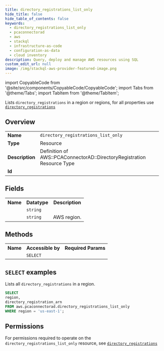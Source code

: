 ```yaml
---
title: directory_registrations_list_only
hide_title: false
hide_table_of_contents: false
keywords:
  - directory_registrations_list_only
  - pcaconnectorad
  - aws
  - stackql
  - infrastructure-as-code
  - configuration-as-data
  - cloud inventory
description: Query, deploy and manage AWS resources using SQL
custom_edit_url: null
image: /img/stackql-aws-provider-featured-image.png
---
```


import CopyableCode from '@site/src/components/CopyableCode/CopyableCode';
import Tabs from '@theme/Tabs';
import TabItem from '@theme/TabItem';

Lists <code>directory_registrations</code> in a region or regions, for all properties use <a href="/services/serviceName/directory_registrations/"><code>directory_registrations</code></a>

## Overview
<table>
<tbody>
<tr><td><b>Name</b></td><td><code>directory_registrations_list_only</code></td></tr>
<tr><td><b>Type</b></td><td>Resource</td></tr>
<tr><td><b>Description</b></td><td>Definition of AWS::PCAConnectorAD::DirectoryRegistration Resource Type</td></tr>
<tr><td><b>Id</b></td><td><CopyableCode code="aws.pcaconnectorad.directory_registrations_list_only" /></td></tr>
</tbody>
</table>

## Fields
<table>
<tbody>
<tr><th>Name</th><th>Datatype</th><th>Description</th></tr><tr><td><CopyableCode code="directory_registration_arn" /></td><td><code>string</code></td><td></td></tr>
<tr><td><CopyableCode code="region" /></td><td><code>string</code></td><td>AWS region.</td></tr>
</tbody>
</table>

## Methods

<table>
<tbody>
  <tr>
    <th>Name</th>
    <th>Accessible by</th>
    <th>Required Params</th>
  </tr>
  <tr>
    <td><CopyableCode code="list_resources" /></td>
    <td><code>SELECT</code></td>
    <td><CopyableCode code="region" /></td>
  </tr>
</tbody>
</table>

## `SELECT` examples
Lists all <code>directory_registrations</code> in a region.
```sql
SELECT
region,
directory_registration_arn
FROM aws.pcaconnectorad.directory_registrations_list_only
WHERE region = 'us-east-1';
```


## Permissions

For permissions required to operate on the <code>directory_registrations_list_only</code> resource, see <a href="/services/pcaconnectorad/directory_registrations/#permissions"><code>directory_registrations</code></a>

